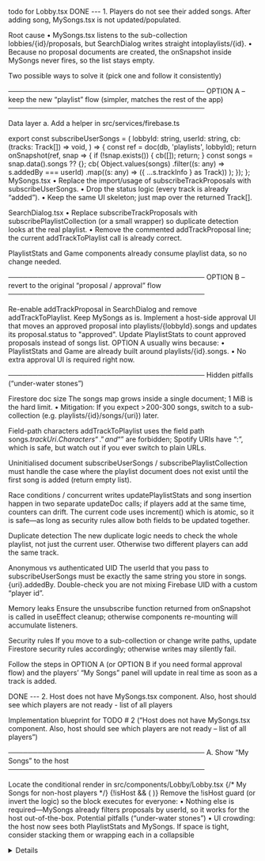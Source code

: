 todo for Lobby.tsx
DONE --- 1. Players do not see their added songs. After adding song, MySongs.tsx is not updated/populated.

Root cause
• MySongs.tsx listens to the sub-collection ​lobbies/{id}/proposals​, but SearchDialog writes straight into ​playlists/{id}​.
• Because no proposal documents are created, the onSnapshot inside MySongs never fires, so the list stays empty.

Two possible ways to solve it (pick one and follow it consistently)

──────────────────────────────────────── OPTION A – keep the new “playlist” flow (simpler, matches the rest of the app) ────────────────────────────────────────

Data layer
a. Add a helper in src/services/firebase.ts

export const subscribeUserSongs = (
  lobbyId: string,
  userId: string,
  cb: (tracks: Track[]) => void,
) => {
  const ref = doc(db, 'playlists', lobbyId);
  return onSnapshot(ref, snap => {
    if (!snap.exists()) { cb([]); return; }
    const songs = snap.data().songs ?? {};
    cb(
      Object.values(songs)
        .filter((s: any) => s.addedBy === userId)
        .map((s: any) => ({ ...s.trackInfo } as Track))
    );
  });
};
MySongs.tsx
• Replace the import/usage of subscribeTrackProposals with subscribeUserSongs.
• Drop the status logic (every track is already “added”).
• Keep the same UI skeleton; just map over the returned Track[].

SearchDialog.tsx
• Replace subscribeTrackProposals with subscribePlaylistCollection (or a small wrapper) so duplicate detection looks at the real playlist.
• Remove the commented addTrackProposal line; the current addTrackToPlaylist call is already correct.

PlaylistStats and Game components already consume playlist data, so no change needed.

──────────────────────────────────────── OPTION B – revert to the original “proposal / approval” flow ────────────────────────────────────────

Re-enable addTrackProposal in SearchDialog and remove addTrackToPlaylist.
Keep MySongs as is.
Implement a host-side approval UI that moves an approved proposal into playlists/{lobbyId}.songs and updates its proposal.status to "approved".
Update PlaylistStats to count approved proposals instead of songs list.
OPTION A usually wins because:
• PlaylistStats and Game are already built around playlists/{id}.songs.
• No extra approval UI is required right now.

──────────────────────────────────────── Hidden pitfalls (“under-water stones”)

Firestore doc size
The songs map grows inside a single document; 1 MiB is the hard limit.
• Mitigation: If you expect > 200-300 songs, switch to a sub-collection (e.g. playlists/{id}/songs/{uri}) later.

Field-path characters
addTrackToPlaylist uses the field path songs.${trackUri}. Characters “.” and “$” are forbidden; Spotify URIs have “:”, which is safe, but watch out if you ever switch to plain URLs.

Uninitialised document
subscribeUserSongs / subscribePlaylistCollection must handle the case where the playlist document does not exist until the first song is added (return empty list).

Race conditions / concurrent writes
updatePlaylistStats and song insertion happen in two separate updateDoc calls; if players add at the same time, counters can drift. The current code uses increment() which is atomic, so it is safe—as long as security rules allow both fields to be updated together.

Duplicate detection
The new duplicate logic needs to check the whole playlist, not just the current user. Otherwise two different players can add the same track.

Anonymous vs authenticated UID
The userId that you pass to subscribeUserSongs must be exactly the same string you store in songs.{uri}.addedBy. Double-check you are not mixing Firebase UID with a custom “player id”.

Memory leaks
Ensure the unsubscribe function returned from onSnapshot is called in useEffect cleanup; otherwise components re-mounting will accumulate listeners.

Security rules
If you move to a sub-collection or change write paths, update Firestore security rules accordingly; otherwise writes may silently fail.

Follow the steps in OPTION A (or OPTION B if you need formal approval flow) and the players’ “My Songs” panel will update in real time as soon as a track is added.


DONE --- 2. Host does not have MySongs.tsx component. Also, host should see which players are not ready - list of all players

Implementation blueprint for TODO # 2
(“Host does not have MySongs.tsx component. Also, host should see which players are not ready – list of all players”)

──────────────────────────────────────── A. Show “My Songs” to the host ────────────────────────────────────────

Locate the conditional render in src/components/Lobby/Lobby.tsx
{/* My Songs for non-host players */}
{!isHost && (
  <MySongs lobbyId={lobbyId!} userId={currentUserId} />
)}
Remove the !isHost guard (or invert the logic) so the block executes for everyone:
<MySongs lobbyId={lobbyId!} userId={currentUserId} />
• Nothing else is required—MySongs already filters proposals by userId, so it works for the host out-of-the-box.
Potential pitfalls (“under-water stones”) • UI crowding: the host now sees both PlaylistStats and MySongs. If space is tight, consider stacking them or wrapping each in a collapsible <details> section.
• Firestore rules: the host’s userId is treated like any other player, so security rules based on proposedBy == request.auth.uid will still hold. Verify this if custom rules exist.
• Mobile layout: test on narrow screens; MySongs was previously never displayed there for hosts.

──────────────────────────────────────── B. Give the host an explicit list of players who are NOT ready ────────────────────────────────────────

Create a small presentational component, e.g. NotReadyList.tsx (same folder as PlayerList).
Props: { players: Record<string, Player> }.

Core logic:

const notReady = Object.values(players).filter(p => !p.isReady);
if (notReady.length === 0) return null;

return (
  <div className="not-ready-list">
    <h5>Waiting for:</h5>
    <ul>
      {notReady.map(p => <li key={p.id}>{p.name}</li>)}
    </ul>
  </div>
);
Insert it in Lobby.tsx, inside the “collecting_songs” branch, visible only to the host:

{isHost && lobby.status === 'collecting_songs' && (
  <NotReadyList players={lobby.players} />
)}
Styling (CSS) • Keep it compact; e.g. wrap in a semi-transparent box or badge style.
• Ensure it adapts to long player names (ellipsis or wrap).
• For >5 players consider a max-height with overflow-y: auto.

Potential pitfalls • Race conditions: Firestore updates are near-real-time, but UI may momentarily show a player as “waiting” after they click Ready. If this flicker matters, debounce the list for ~300 ms.
• Large lobbies: list size could blow up; add scroll or only show first N names plus “+k more”.
• Host readiness: the host themselves can appear in the not-ready list; that’s desirable because the game cannot start until every player (including host) is ready.

──────────────────────────────────────── C. Regression-test matrix ──────────────────────────────────────── ✓ Host adds a song → appears immediately under “My Songs”.
✓ Non-host behaviour unchanged.
✓ Host toggles Ready/Unready → disappears/appears in NotReadyList.
✓ Game start button remains disabled until NotReadyList is empty (logic already enforced by getAllPlayersReady()).

──────────────────────────────────────── D. Optional polish / backlog ──────────────────────────────────────── • Collapse “My Songs” by default for the host to reduce clutter.
• Inline readiness badges in PlayerList already exist; you can reuse their colour scheme for the new list for consistency.
• Persist host’s UI state (collapsed/expanded) in localStorage for better UX.

Follow these steps and the host will have full song-viewing capability and an at-a-glance view of who is still preparing, without disrupting existing player flows.


DONE --- 3. host page is rendered by ?host=true parameter gives control to the game lobby. It should be inferred from host Spotify user session instead of URL flag which can be set by users.


Implementation blueprint for TODO # 2
(“Host does not have MySongs.tsx component. Also, host should see which players are not ready – list of all players”)

──────────────────────────────────────── A. Show “My Songs” to the host ────────────────────────────────────────

Locate the conditional render in src/components/Lobby/Lobby.tsx
{/* My Songs for non-host players */}
{!isHost && (
  <MySongs lobbyId={lobbyId!} userId={currentUserId} />
)}
Remove the !isHost guard (or invert the logic) so the block executes for everyone:
<MySongs lobbyId={lobbyId!} userId={currentUserId} />
• Nothing else is required—MySongs already filters proposals by userId, so it works for the host out-of-the-box.
Potential pitfalls (“under-water stones”) • UI crowding: the host now sees both PlaylistStats and MySongs. If space is tight, consider stacking them or wrapping each in a collapsible <details> section.
• Firestore rules: the host’s userId is treated like any other player, so security rules based on proposedBy == request.auth.uid will still hold. Verify this if custom rules exist.
• Mobile layout: test on narrow screens; MySongs was previously never displayed there for hosts.

──────────────────────────────────────── B. Give the host an explicit list of players who are NOT ready ────────────────────────────────────────

Create a small presentational component, e.g. NotReadyList.tsx (same folder as PlayerList).
Props: { players: Record<string, Player> }.

Core logic:

const notReady = Object.values(players).filter(p => !p.isReady);
if (notReady.length === 0) return null;

return (
  <div className="not-ready-list">
    <h5>Waiting for:</h5>
    <ul>
      {notReady.map(p => <li key={p.id}>{p.name}</li>)}
    </ul>
  </div>
);
Insert it in Lobby.tsx, inside the “collecting_songs” branch, visible only to the host:

{isHost && lobby.status === 'collecting_songs' && (
  <NotReadyList players={lobby.players} />
)}
Styling (CSS) • Keep it compact; e.g. wrap in a semi-transparent box or badge style.
• Ensure it adapts to long player names (ellipsis or wrap).
• For >5 players consider a max-height with overflow-y: auto.

Potential pitfalls • Race conditions: Firestore updates are near-real-time, but UI may momentarily show a player as “waiting” after they click Ready. If this flicker matters, debounce the list for ~300 ms.
• Large lobbies: list size could blow up; add scroll or only show first N names plus “+k more”.
• Host readiness: the host themselves can appear in the not-ready list; that’s desirable because the game cannot start until every player (including host) is ready.

──────────────────────────────────────── C. Regression-test matrix ──────────────────────────────────────── ✓ Host adds a song → appears immediately under “My Songs”.
✓ Non-host behaviour unchanged.
✓ Host toggles Ready/Unready → disappears/appears in NotReadyList.
✓ Game start button remains disabled until NotReadyList is empty (logic already enforced by getAllPlayersReady()).

──────────────────────────────────────── D. Optional polish / backlog ──────────────────────────────────────── • Collapse “My Songs” by default for the host to reduce clutter.
• Inline readiness badges in PlayerList already exist; you can reuse their colour scheme for the new list for consistency.
• Persist host’s UI state (collapsed/expanded) in localStorage for better UX.

Follow these steps and the host will have full song-viewing capability and an at-a-glance view of who is still preparing, without disrupting existing player flows.

--- 4. mark as ready button has odd css - becomes very large after clicking

Detailed action-plan for “4. mark as ready button has odd css – becomes very large after clicking”

1 REPRO & ROOT-CAUSE
 a. Open DevTools, keep the element inspector pinned on the button.
 b. Click the button → watch the applied class list flip from not-ready ➜ loading ➜ ready.
 c. In the Computed-styles panel look for any property that suddenly jumps (width, padding, flex-basis, transform, outline, border, font-size, etc.).
  Typical culprits in this codebase:
  • global selector button { padding: 0.6em 1.2em; font-size: 1em; … } defined in index.css is more specific than .ready-button for properties not overwritten later; when the component swaps from .ready-button.not-ready to .ready-button.ready the cascade can briefly re-apply the global padding if the subclass rule is missing that property.
  • transition: all 0.2s ease; on .ready-button animates every CSS property; if the text length changes (“Mark Ready” ➜ “Ready!”) the browser can animate width ↑, giving the impression of a “jumbo” button.
  • Focus/outline rules (button:focus-visible { outline: 4px auto … }) may add 8 px each side, again inflating size.

2 CSS FIX
 a. Lock the geometry: give the element an explicit width so its size never depends on label length.

.ready-button{
  width: 8.5rem;      /* ≈136 px – pick a value that fits the longer label */
  box-sizing: border-box;
}
 b. Override global padding & font once, not per-state, so cascade cannot revert:

.ready-button,
.ready-button:disabled{       /* keep ↓ also when disabled */
  padding: .7rem 1.4rem;
  font-size: .875rem;
}
 c. Narrow the transition list to avoid animating width:

transition: background-color .2s ease, box-shadow .2s ease, transform .2s ease;
 d. Provide a persistent flex gap:

.ready-button.loading{ gap:0 }          /* no phantom gap when only spinner is present */
 e. Suppress the focus outline or move it inside so it does not enlarge box:

.ready-button:focus-visible{
  outline: none;
  box-shadow: 0 0 0 3px rgba(29,185,84,.6);
}
3 CODE CHANGES
 • Edit src/components/ReadyButton/ReadyButton.css with the rules above.
 • Remove the global padding line for .ready-button that duplicates the one in index.css, or keep but mark !important to beat the generic selector.
 • Optionally convert the component to CSS-modules or styled-components to escape global clashes entirely.

4 REGRESSION-GUARDS
 • Add a Jest/React-Testing-Library snapshot that clicks the button and asserts clientWidth stays unchanged.
 • Lighthouse “Layout Shift” metric should be ≤ 0.1 after interaction.
 • Visual-regression screenshot in CI (Percy or Storybook) for both states.

5 UNDERWATER STONES (hidden pitfalls)
 • Specificity wars – if another global stylesheet later in build overwrites width/padding, the bug reappears. Keep component styles last or use modules.
 • Different locale strings (e.g., “Готов!” / “Bereit!”) may overflow the fixed width; consider min-width+max-width instead of hard width.
 • Keyboard users still trigger :focus-visible; ensure you keep an accessible focus ring.
 • Mobile media-query (@media (max-width:640px) block) must also define the same width/padding or you will see the jump only on phones.
 • When isLoading spinner is shown the text nodes are removed; if spacing relies on them the button may collapse—keep min-width.
 • If you rely on Tailwind purge/treeshake, the new class names must be whitelisted so production build does not strip them.

Implementing the steps above stabilises the “Mark Ready” button size across all interaction states without sacrificing accessibility or visual polish.

--- 5. after host authenticating in Spotify - there is a red page for callback, showing:
Authentication Error

Missing code parameter

Redirecting to home page...
 but after redirect the user is logged in successfully

Need to remake the page so it would look like loading instead

 Why it happens
• The React component at /callback expects a query string field ?code=… but occasionally receives none, so it treats the request as a failure and shows the red screen.
• In reality the user’s cookie session is already created by the backend (or left over from an earlier attempt), so when the automatic redirect to ‘/’ fires, subsequent API calls appear authenticated – giving the impression of a “false-negative” error.

Implementation plan (concise but step-by-step)

A. Decide on one authoritative callback flow

Server-handled OAuth is usually simpler for React SPAs:
Front-end sends the user to BACKEND_URL/login.
Backend 302-redirects to Spotify with response_type=code (& PKCE if you want).
Spotify calls BACKEND_URL/callback (server endpoint, not React).
Backend exchanges the code, stores tokens (DB / Redis / signed cookie) and finally 302s the browser to FRONTEND_URL/after-auth?ok.
If you prefer a front-end callback (current approach) keep it, but treat “missing code” as a recoverable state instead of an error (details below). Pick only one of the two approaches and delete the other to avoid race conditions.
B. Front-end changes (when staying with a React /callback route)

In SpotifyCallback.tsx check BOTH window.location.search and window.location.hash.
const search = window.location.search;
const hash   = window.location.hash;           // e.g. #access_token=...
If you find access_token in the hash you are in Implicit-Grant, not Code-flow; parse it instead of throwing “Missing code”.
Parse the error query string coming back from Spotify (error=access_denied etc.) and show a useful message.
Only show the red error screen after the backend call returns an error or you determine no token of any kind is present. Until then keep the spinner.
Replace the hard-coded 3 s redirect with an explicit “Try again” button so users aren’t confused by the flash.
C. Backend changes (if you keep server-side flow)

Move all token exchange logic to an Express route /auth/callback.
Validate state to mitigate CSRF.
Store refresh_token in an HttpOnly SameSite=Strict cookie or in your DB keyed by user-id, not in localStorage.
Return a short-lived JWT or signed cookie indicating “spotifyLinked=true”.
Redirect to the SPA with either /lobby/:id or a plain “/” + query param so the front-end can resume flow.
D. Remove duplication
• If server does the exchange, the React component can be downgraded to a one-liner that just shows a loading spinner and waits for /api/me to return 200 OK.
• If React does the exchange, delete the unused Express callback to avoid confusion.

Potential “underwater stones”

Redirect URI mismatch
• The URI registered in the Spotify dashboard must exactly match what your app sends, including protocol (http/https), port, and trailing slash. Off-by-one slash produces Missing-code errors.

Mixed flows
• Mixing Implicit Grant and Authorization Code (with or without PKCE) leads to intermittent “missing code” because one flow returns ?code= while the other returns #access_token=.

Losing the PKCE verifier
• If you adopt Code + PKCE, the code_verifier must survive the round-trip. Store it in sessionStorage (not memory) before redirecting to Spotify.

CORS & cookies
• If backend and frontend run on different domains/ports, remember credentials: "include" in fetch and set Access-Control-Allow-Credentials: true on the server.
• Cookies that hold the session must be SameSite=None; Secure when using HTTPS with different sub-domains.

Timeouts
• A 10 s abort is OK locally but on slower networks can kill legitimate exchanges. Consider 15-30 s or back-off/retry logic.

Multiple tabs
• When several tabs go through OAuth simultaneously the “state” values differ; reject mismatching ones cleanly instead of clobbering the stored verifier.

Bookmark /callback
• Users may reload on the callback route without a query string. Treat this as “not authenticated” and immediately push to “/”.

Silent token refresh
• Add an endpoint (/auth/refresh) and a hook that refreshes the access token with the stored refresh_token before it expires; otherwise the first API call after 60 minutes will show a 401 and may trigger the red error page again.

Follow the chosen path above, remove the redundant flow, and the misleading red error flash should disappear while keeping authentication robust.


--- 6. After clicking ready - and then unready - start match button is still enabled

“After clicking Ready – and then Un-ready – the ‘Start Match’ (Start Game) button is still enabled”
Implementation guide:

Extend the Start-Game enablement logic
a. At the moment PlaylistStats.canStartGame() only checks playlist statistics:
– ≥ 2 songs overall
– ≥ 2 players have contributed songs.
It ignores every player’s isReady flag.
b. Compute “all players ready” in Lobby.tsx (already exists as getAllPlayersReady()).
c. Pass that boolean down to PlaylistStats as a new prop, e.g. allPlayersReady.
d. Change canStartGame() to return
playlistData.stats.totalSongs >= 2 && playlistData.stats.playersWithSongs >= 2 && props.allPlayersReady.

Wire the new prop

<PlaylistStats
    lobbyId={lobbyId!}
    allPlayersReady={getAllPlayersReady()}
    onStartGame={handleStartGameRequest}
/>
Update the component signature:

interface PlaylistStatsProps {
  lobbyId: string;
  allPlayersReady: boolean;
  onStartGame: () => void;
}
UI/UX adjustments
• In PlaylistStats, show a distinct “Waiting for all players to mark Ready” notice when !allPlayersReady.
• Disable the button (disabled attribute and greyed styling) whenever !canStartGame().

Keep backend validation (already present)
startGameWithPlaylist() throws if any player is un-ready. No server change is needed; the UI fix merely prevents confusing “button enabled -> error toast” flow.

Under-the-hood pitfalls (“underwater stones”):

• Race condition after a player un-readies: Firestore propagation is usually < 100 ms but the host might click before the state arrives. The backend will still reject, but ensure the error is surfaced clearly (setError → toast/snackbar) so users understand why the game didn’t start.

• Component re-render: The getAllPlayersReady() value must come from the same lobby snapshot used for display. Avoid storing it in local state; compute directly from the latest lobby prop to guarantee consistency.

• Host readiness: If the host also toggles Ready, be sure the Ready button for the host is visible (currently it is) so they can Un-ready too; otherwise the game might be blocked with no obvious way to fix.

• Player leaves lobby: When a ready player disconnects, players.length shrinks; getAllPlayersReady() should recompute and often remains true because the departed player is removed. Confirm this behavior fits your game rules (you may instead want to reset everybody to un-ready when membership changes).

• Minimum-player rule duplication: getAllPlayersReady() already checks players.length >= 2; keep that to match the playlist requirement, or unify the constants (e.g. put “MIN_PLAYERS” in a shared config).

• TypeScript breakage: Adding the new prop to PlaylistStats requires updating every existing usage (currently only in Lobby, but search tests as well). Run npm test/tsc to catch missed imports.

• Styling edge case: When the button toggles from enabled to disabled, its class list changes; make sure CSS doesn’t keep the “ready” visuals after disabling, and confirm focus outline is reset to avoid an accessibility glitch.

Following these steps will ensure the Start-Game button accurately reflects the current readiness state and prevent hosts from triggering a server-side error.


--- 7. Too many requests from backend when starting 2 games simultanously (one in progress other in lobby)

Once the 401 loop begins the React component keeps polling every second. After 100 requests in 15 minutes the global rate-limiter you set with express-rate-limit replies 429. Fixing the token storage will stop the 401s and the 429s disappear.
Next steps you might take
Patch the front-end as above and test one full game start to verify the field appears in Firestore and /currently-playing/… returns JSON.
Consider debouncing or back-off in the polling hook (e.g., stop polling for 30 s after a 401) to avoid hammering the server if a future auth error occurs.
Log an explicit warning in the front-end when the first 401 arrives so the host knows they need to re-link Spotify.